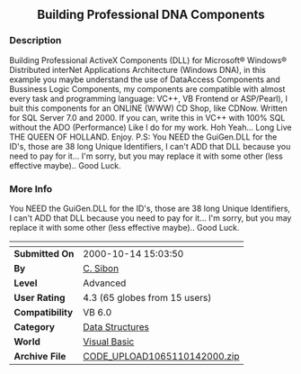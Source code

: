 ﻿<div align="center">

## Building Professional DNA Components


</div>

### Description

Building Professional ActiveX Components (DLL) for Microsoft&#174; Windows&#174; Distributed interNet Applications Architecture (Windows DNA), in this example you maybe understand the use of DataAccess Components and Bussiness Logic Components, my components are compatible with almost every task and programming language: VC++, VB Frontend or ASP/Pearl), I buit this components for an ONLINE (WWW) CD Shop, like CDNow. Written for SQL Server 7.0 and 2000. If you can, write this in VC++ with 100% SQL without the ADO (Performance) Like I do for my work. Hoh Yeah... Long Live THE QUEEN OF HOLLAND. Enjoy. P.S: You NEED the GuiGen.DLL for the ID's, those are 38 long Unique Identifiers, I can't ADD that DLL because you need to pay for it... I'm sorry, but you may replace it with some other (less effective maybe).. Good Luck.
 
### More Info
 
You NEED the GuiGen.DLL for the ID's, those are 38 long Unique Identifiers, I can't ADD that DLL because you need to pay for it... I'm sorry, but you may replace it with some other (less effective maybe).. Good Luck.


<span>             |<span>
---                |---
**Submitted On**   |2000-10-14 15:03:50
**By**             |[C\. Sibon](https://github.com/Planet-Source-Code/PSCIndex/blob/master/ByAuthor/c-sibon.md)
**Level**          |Advanced
**User Rating**    |4.3 (65 globes from 15 users)
**Compatibility**  |VB 6\.0
**Category**       |[Data Structures](https://github.com/Planet-Source-Code/PSCIndex/blob/master/ByCategory/data-structures__1-33.md)
**World**          |[Visual Basic](https://github.com/Planet-Source-Code/PSCIndex/blob/master/ByWorld/visual-basic.md)
**Archive File**   |[CODE\_UPLOAD1065110142000\.zip](https://github.com/Planet-Source-Code/c-sibon-building-professional-dna-components__1-12051/archive/master.zip)








